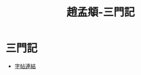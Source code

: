 ﻿---
title: '趙孟頫-三門記'
tags: ['趙孟頫', '墨跡', '楷書']
order: 11
---

# 三門記

* [字帖連結](https://openmuseum.tw/muse/digi_object/3f8e7f97fb02a4df8b9b60305b781dcc)
